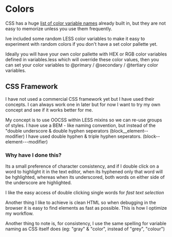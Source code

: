 # Colors

CSS has a huge [list of color variable names][1] already built in,
but they are not easy to memorize unless you use them frequently.

Ive included some random LESS color variables to make it easy to experiment
with random colors if you don't have a set color pallette yet.

Ideally you will have your own color pallette with HEX or RGB color variables
defined in variables.less which will override these color values, then you can
set your color variables to @primary / @secondary / @tertiary color variables.

## CSS Framework

I have not used a commercial CSS framework yet but I have used their concepts.
I can always work one in later but for now I want to try my own concept and see
if it works better for me.

My concept is to use OOCSS within LESS mixins so we can re-use groups of styles.
I have use a BEM - like naming convention, but instead of the "double underscore &
double hyphen seperators (block__element--modifier) I have used double hyphen &
triple hyphen seperators. (block--element---modifier)

### Why have I done this?

Its a small preference of character consistency, and if I double click on a word to
highlight it in the text editor, when its hyphened only that word will be hghlighted,
whereas when its underscored, both words on either side of the underscore are highlighted.

I like the easy access of double clicking single words for *fast text selection*

Another thing I like to achieve is clean HTML so when debugging in the browser it is easy
to find elements as fast as possible. This is how I optimize my workflow.

Another thing to note is, for consistency, I use the same spelling for variable naming as CSS
itself does (eg: "gray" & "color", instead of "grey", "colour")

[1]: https://www.quackit.com/css/css_color_codes.cfm